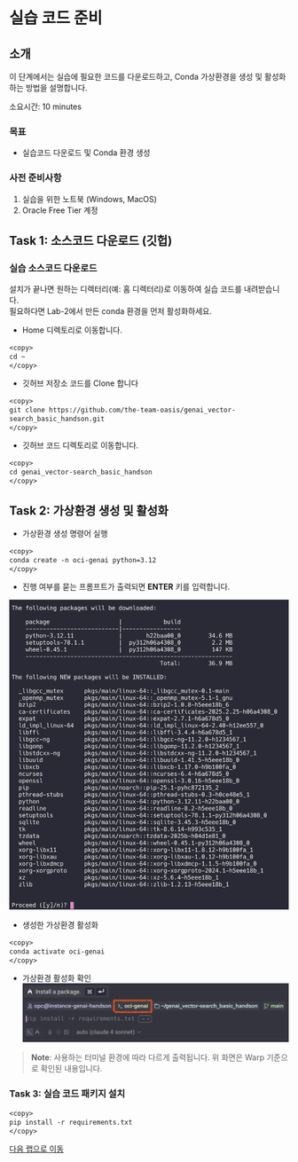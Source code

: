 # 실습 코드 준비

## 소개

이 단계에서는 실습에 필요한 코드를 다운로드하고, Conda 가상환경을 생성 및 활성화하는 방법을 설명합니다.

소요시간: 10 minutes

### 목표

- 실습코드 다운로드 및 Conda 환경 생성

### 사전 준비사항

1. 실습을 위한 노트북 (Windows, MacOS)
1. Oracle Free Tier 계정

## Task 1: 소스코드 다운로드 (깃헙)

### 실습 소스코드 다운로드

설치가 끝나면 원하는 디렉터리(예: 홈 디렉터리)로 이동하여 실습 코드를 내려받습니다.  
필요하다면 Lab-2에서 만든 conda 환경을 먼저 활성화하세요.

- Home 디렉토리로 이동합니다.

```shell
<copy>
cd ~
</copy>
```

- 깃허브 저장소 코드를 Clone 합니다

```shell
<copy>
git clone https://github.com/the-team-oasis/genai_vector-search_basic_handson.git
</copy>
```

- 깃허브 코드 디렉토리로 이동합니다.

```shell
<copy>
cd genai_vector-search_basic_handson
</copy>
```

## Task 2: 가상환경 생성 및 활성화

- 가상환경 생성 명령어 실행

```shell
<copy>
conda create -n oci-genai python=3.12
</copy>
```

- 진행 여부를 묻는 프롬프트가 출력되면 **ENTER** 키를 입력합니다.

![create conda](images/create-conda-env.png " ")

- 생성한 가상환경 활성화

```shell
<copy>
conda activate oci-genai
</copy>
```

- 가상환경 활성화 확인
  ![activate conda](images/activate-conda-env.png " ")

> **Note**: 사용하는 터미널 환경에 따라 다르게 출력됩니다. 위 화면은 Warp 기준으로 확인된 내용입니다.

### Task 3: 실습 코드 패키지 설치

```shell
<copy>
pip install -r requirements.txt
</copy>
```

[다음 랩으로 이동](#next)

